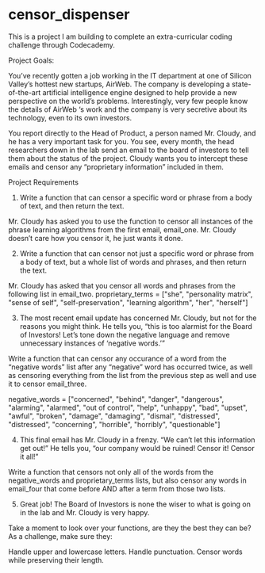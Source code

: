 # censor_dispenser

This is a project I am building to complete an extra-curricular coding challenge through Codecademy. 

Project Goals:

You’ve recently gotten a job working in the IT department at one of Silicon Valley’s hottest new startups, AirWeb. The company is developing a state-of-the-art artificial intelligence engine designed to help provide a new perspective on the world’s problems. Interestingly, very few people know the details of AirWeb ‘s work and the company is very secretive about its technology, even to its own investors.

You report directly to the Head of Product, a person named Mr. Cloudy, and he has a very important task for you. You see, every month, the head researchers down in the lab send an email to the board of investors to tell them about the status of the project. Cloudy wants you to intercept these emails and censor any “proprietary information” included in them.

Project Requirements
1. Write a function that can censor a specific word or phrase from a body of text, and then return the text.

Mr. Cloudy has asked you to use the function to censor all instances of the phrase learning algorithms from the first email, email_one. Mr. Cloudy doesn’t care how you censor it, he just wants it done.

2. Write a function that can censor not just a specific word or phrase from a body of text, but a whole list of words and phrases, and then return the text.

Mr. Cloudy has asked that you censor all words and phrases from the following list in email_two.
proprietary_terms = ["she", "personality matrix", "sense of self", "self-preservation", "learning algorithm", "her", "herself"]

3. The most recent email update has concerned Mr. Cloudy, but not for the reasons you might think. He tells you, “this is too alarmist for the Board of Investors! Let’s tone down the negative language and remove unnecessary instances of ‘negative words.’”

Write a function that can censor any occurance of a word from the “negative words” list after any “negative” word has occurred twice, as well as censoring everything from the list from the previous step as well and use it to censor email_three.

negative_words = ["concerned", "behind", "danger", "dangerous", "alarming", "alarmed", "out of control", "help", "unhappy", "bad", "upset", "awful", "broken", "damage", "damaging", "dismal", "distressed", "distressed", "concerning", "horrible", "horribly", "questionable"]

4. This final email has Mr. Cloudy in a frenzy. “We can’t let this information get out!” He tells you, “our company would be ruined! Censor it! Censor it all!”

Write a function that censors not only all of the words from the negative_words and proprietary_terms lists, but also censor any words in email_four that come before AND after a term from those two lists.

5. Great job! The Board of Investors is none the wiser to what is going on in the lab and Mr. Cloudy is very happy.

Take a moment to look over your functions, are they the best they can be? As a challenge, make sure they:

Handle upper and lowercase letters.
Handle punctuation.
Censor words while preserving their length.
